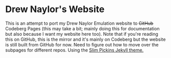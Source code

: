 Drew Naylor's Website
=============

This is an attempt to port my Drew Naylor Emulation website to ~~GitHub~~ Codeberg Pages (this may take a bit; mainly doing this for documentation but also because I want my website here too). Note that if you're reading this on GitHub, this is the mirror and it's mainly on Codeberg but the website is still built from GitHub for now. Need to figure out how to move over the subpages for different repos.
Using the [Slim Pickins Jekyll theme.](https://github.com/chrisanthropic/slim-pickins-jekyll-theme)
